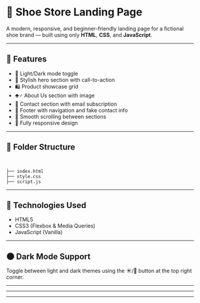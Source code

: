 # 👟 Shoe Store Landing Page

A modern, responsive, and beginner-friendly landing page for a fictional shoe brand — built using only **HTML**, **CSS**, and **JavaScript**.


---

## 🚀 Features

- 🌃 Light/Dark mode toggle
- 🎨 Stylish hero section with call-to-action
- 🛍️ Product showcase grid
- 🢁‍♂️ About Us section with image
- 📩 Contact section with email subscription
- 🔗 Footer with navigation and fake contact info
- 🔄 Smooth scrolling between sections
- 📱 Fully responsive design

---

## 📂 Folder Structure

```


├── index.html
├── style.css
├── script.js

```

---

## 🔧 Technologies Used

- HTML5
- CSS3 (Flexbox & Media Queries)
- JavaScript (Vanilla)

---

## 🌑 Dark Mode Support

Toggle between light and dark themes using the ☀️/🌙 button at the top right corner.

---


---



---



